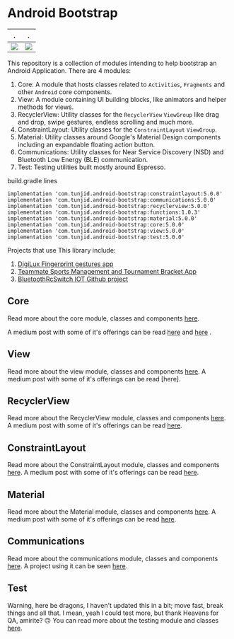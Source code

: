 # Android Bootstrap


.             |  .
:-------------------------:|:-------------------------:
![](https://cdn-images-1.medium.com/max/1600/1*sxTblN6YkLnGSoNjuEfGaw.gif)  |  ![](https://cdn-images-1.medium.com/max/1600/1*5tbALvA4vm5S00g7TMsQ6A.gif)

This repository is a collection of modules intending to help bootstrap an Android Application.
There are 4 modules:

1. Core: A module that hosts classes related to ```Activities```, ```Fragments``` and other ```Android``` core components.
2. View: A module containing UI building blocks, like animators and helper methods for views.
3. RecyclerView: Utility classes for the ```RecyclerView``` ```ViewGroup``` like drag and drop, swipe gestures, endless scrolling and much more.
4. ConstraintLayout: Utility classes for the ```ConstraintLayout``` ```ViewGroup```.
5. Material: Utility classes around Google's Material Design components including an expandable floating action button.
6. Communications: Utility classes for Near Service Discovery (NSD) and Bluetooth Low Energy (BLE) communication.
7. Test: Testing utilities built mostly around Espresso.

build.gradle lines

    implementation 'com.tunjid.android-bootstrap:constraintlayout:5.0.0'
    implementation 'com.tunjid.android-bootstrap:communications:5.0.0'
    implementation 'com.tunjid.android-bootstrap:recyclerview:5.0.0'
    implementation 'com.tunjid.android-bootstrap:functions:1.0.3'
    implementation 'com.tunjid.android-bootstrap:material:5.0.0'
    implementation 'com.tunjid.android-bootstrap:core:5.0.0'
    implementation 'com.tunjid.android-bootstrap:view:5.0.0'
    implementation 'com.tunjid.android-bootstrap:test:5.0.0'


Projects that use This library include:

1. [DigiLux Fingerprint gestures app](https://play.google.com/store/apps/details?id=com.tunjid.fingergestures)
2. [Teammate Sports Management and Tournament Bracket App](https://play.google.com/store/apps/details?id=com.mainstreetcode.teammate)
3. [BluetoothRcSwitch IOT Github project](https://github.com/tunjid/BluetoothRcSwitch)

## Core
Read more about the core module, classes and components [here](https://github.com/tunjid/android-bootstrap/blob/master/core/README.md).

A medium post with some of it's offerings can be read [here](https://medium.com/@Tunji_D/i-want-it-all-owning-the-system-window-and-consuming-insets-718b7e19960)
                                                             and [here](https://medium.com/@Tunji_D/concatenating-arbitrary-text-spans-in-android-90305ebb8e9b) .

## View
Read more about the view module, classes and components [here](https://github.com/tunjid/android-bootstrap/blob/master/view/README.md).
A medium post with some of it's offerings can be read [here].

## RecyclerView
Read more about the RecyclerView module, classes and components [here](https://github.com/tunjid/android-bootstrap/blob/master/recyclerview/README.md).
A medium post with some of it's offerings can be read [here](https://medium.com/@Tunji_D/composing-attributes-of-a-dynamic-recyclerview-with-functions-300064990bd4).

## ConstraintLayout
Read more about the ConstraintLayout module, classes and components [here](https://github.com/tunjid/android-bootstrap/blob/master/constraintlayout/README.md).
A medium post with some of it's offerings can be read [here](https://proandroiddev.com/sliding-along-composing-a-dynamic-reusable-viewpager-indicator-animator-f7c46d559a21).

## Material
Read more about the Material module, classes and components [here](https://github.com/tunjid/android-bootstrap/blob/master/material/README.md).
A medium post with some of it's offerings can be read [here](https://proandroiddev.com/creating-an-expandable-floating-action-button-in-android-6626b968559e).

## Communications
Read more about the communications module, classes and components [here](https://github.com/tunjid/android-bootstrap/blob/master/communications/README.md).
A project using it can be seen [here](https://github.com/tunjid/BluetoothRcSwitch).

## Test
Warning, here be dragons, I haven't updated this in a bit; move fast, break things and all that.
I mean, yeah I could test more, but thank Heavens for QA, amirite? 🙃
You can read more about the testing module and classes [here](https://github.com/tunjid/android-bootstrap/blob/master/test/README.md).
